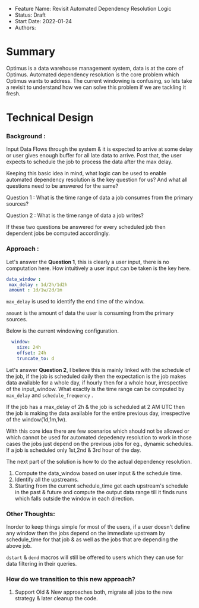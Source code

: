 - Feature Name: Revisit Automated Dependency Resolution Logic
- Status: Draft
- Start Date: 2022-01-24
- Authors: 

# Summary

Optimus is a data warehouse management system, data is at the core of Optimus. Automated dependency resolution is the core problem which Optimus wants to address. The current windowing is confusing, so lets take a revisit to understand how we can solve this problem if we are tackling it fresh.

# Technical Design

### Background : 

Input Data Flows through the system & it is expected to arrive at some delay or user gives enough buffer for all late data to arrive. Post that, the user expects to schedule the job to process the data after the max delay.

Keeping this basic idea in mind, what logic can be used to enable automated dependency resolution is the key question for us? And what all questions need to be answered for the same?

Question 1 : What is the time range of data a job consumes from the primary sources?

Question 2 : What is the time range of data a job writes?

If these two questions be answered for every scheduled job then dependent jobs be computed accordingly.

### Approach :

Let's answer the **Question 1**, this is clearly a user input, there is no computation here. How intuitively a user input can be taken is the key here.

```yaml
data_window : 
 max_delay : 1d/2h/1d2h
 amount : 1d/1w/2d/1m 
```

`max_delay` is used to identify the end time of the window.

`amount` is the amount of data the user is consuming from the primary sources.

Below is the current windowing configuration.

```yaml
  window:
    size: 24h
    offset: 24h
    truncate_to: d
```

Let's answer **Question 2**, I believe this is mainly linked with the schedule of the job, if the job is scheduled daily then the expectation is the job makes data available for a whole day, if hourly then for a whole hour, irrespective of the input_window. What exactly is the time range can be computed by `max_delay` and `schedule_frequency` . 

If the job has a max_delay of 2h & the job is scheduled at 2 AM UTC then the job is making the data available for the entire previous day, irrespective of the window(1d,1m,1w).

WIth this core idea there are few scenarios which should not be allowed or which cannot be used for automated depedency resolution to work in those cases the jobs just depend on the previous jobs for eg., dynamic schedules. If a job is scheduled only 1st,2nd & 3rd hour of the day.

The next part of the solution is how to do the actual dependency resolution.

1. Compute the data_window based on user input & the schedule time.
2. Identify all the upstreams.
3. Starting from the current schedule_time get each upstream's schedule in the past & future and compute the output data range till it finds runs which falls outside the window in each direction.

### Other Thoughts:

Inorder to keep things simple for most of the users, if a user doesn't define any window then the jobs depend on the immediate upstream by schedule_time for that job & as well as the jobs that are depending the above job.

`dstart` & `dend` macros will still be offered to users which they can use for data filtering in their queries.

### How do we transition to this new approach?

1. Support Old & New approaches both, migrate all jobs to the new strategy & later cleanup the code.
